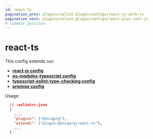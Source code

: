 ```yaml
---
id: react-ts
pagination_prev: plugins/eslint-plugin/configs/react-js-with-ts
pagination_next: plugins/eslint-plugin/configs/react-plus-jest-js
# sidebar_position: 
---
```


# react-ts

This config extends our:
-  **[react-js config](plugins/eslint-plugin/configs/react-js.md)**
-  **[es-modules-typescript config](plugins/eslint-plugin/configs/esm-typescript.md)**
-  **[typescript-eslint-type-checking config](plugins/eslint-plugin/configs/ts-eslint-with-type-checkingts-eslint-with-type-checking.md)**
-  **[promise config](plugins/eslint-plugin/configs/promise.md)**


Usage:

```json
  // .eslintrc.json
  {
    ...,
    "plugins": ["@uniqorg"],
    "extends": ["plugin:@uniqorg/react-ts"],
    ...
  }
```
